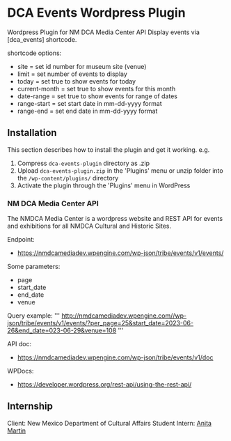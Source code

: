 # DCA Events Wordpress Plugin
Wordpress Plugin for NM DCA Media Center API
Display events via [dca_events] shortcode.

shortcode options:
- site = set id number for museum site (venue)
- limit = set number of events to display
- today = set true to show events for today
- current-month = set true to show events for this month
- date-range = set true to show events for range of dates
- range-start = set start date in mm-dd-yyyy format
- range-end = set end date in mm-dd-yyyy format


## Installation

This section describes how to install the plugin and get it working. e.g.

1. Compress `dca-events-plugin` directory as .zip 
2. Upload `dca-events-plugin.zip` in the 'Plugins' menu or unzip folder into the `/wp-content/plugins/` directory
3. Activate the plugin through the 'Plugins' menu in WordPress


### NM DCA Media Center API 

The NMDCA Media Center is a wordpress website and REST API for events and exhibitions for all NMDCA Cultural and Historic Sites. 

Endpoint:
- https://nmdcamediadev.wpengine.com/wp-json/tribe/events/v1/events/

Some parameters:
- page
- start_date
- end_date
- venue

Query example:
''' http://nmdcamediadev.wpengine.com//wp-json/tribe/events/v1/events/?per_page=25&start_date=2023-06-26&end_date=023-06-29&venue=108
'''

API doc:
- https://nmdcamediadev.wpengine.com/wp-json/tribe/events/v1/doc

WPDocs:
- https://developer.wordpress.org/rest-api/using-the-rest-api/

## Internship
Client: New Mexico Department of Cultural Affairs
Student Intern: [Anita Martin](https://github.com/anita-martin5703/)
